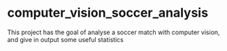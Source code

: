# computer_vision_soccer_analysis
This project has the goal of analyse a soccer match with computer vision, and give in output some useful statistics
